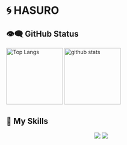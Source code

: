 # 🌀 HASURO

## 👁️‍🗨️ GitHub Status

<p align="left"> 
  <img alt="Top Langs" height="150px" src="https://github-readme-stats.vercel.app/api/top-langs/?username=inoren-ten&layout=compact&count_private=true&show_icons=true&theme=transparent" />
  <img alt="github stats" height="150px" src="https://github-readme-stats.vercel.app/api?username=inoren-ten&count_private=true&show_icons=true&show_icons=true&theme=transparent" />
</p>

## 🦾 My Skills

<p align="center">
  <a href="#"><img src="https://img.shields.io/badge/HTML-1572B6?style=flat&logo=html5&logoColor=white"/></a>
  <a href="#"><img src="https://img.shields.io/badge/sass?style=flat&logo=html5&logoColor=white"/></a>
</p>

